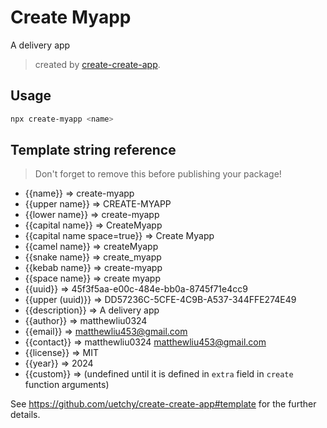 # Create Myapp

A delivery app

> created by [create-create-app](https://github.com/uetchy/create-create-app).

## Usage

```bash
npx create-myapp <name>
```

## Template string reference

> Don't forget to remove this before publishing your package!

- {{name}} => create-myapp
- {{upper name}} => CREATE-MYAPP
- {{lower name}} => create-myapp
- {{capital name}} => CreateMyapp
- {{capital name space=true}} => Create Myapp
- {{camel name}} => createMyapp
- {{snake name}} => create_myapp
- {{kebab name}} => create-myapp
- {{space name}} => create myapp
- {{uuid}} => 45f3f5aa-e00c-484e-bb0a-8745f71e4cc9
- {{upper (uuid)}} => DD57236C-5CFE-4C9B-A537-344FFE274E49
- {{description}} => A delivery app
- {{author}} => matthewliu0324
- {{email}} => matthewliu453@gmail.com
- {{contact}} => matthewliu0324 <matthewliu453@gmail.com>
- {{license}} => MIT
- {{year}} => 2024
- {{custom}} =>  (undefined until it is defined in `extra` field in `create` function arguments)

See https://github.com/uetchy/create-create-app#template for the further details.
